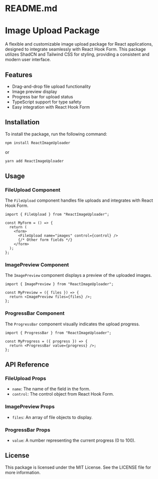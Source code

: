 # README.md

# Image Upload Package

A flexible and customizable image upload package for React applications, designed to integrate seamlessly with React Hook Form. This package utilizes ShadCN and Tailwind CSS for styling, providing a consistent and modern user interface.

## Features

- Drag-and-drop file upload functionality
- Image preview display
- Progress bar for upload status
- TypeScript support for type safety
- Easy integration with React Hook Form

## Installation

To install the package, run the following command:

```bash
npm install ReactImageUploader
```

or

```bash
yarn add ReactImageUploader
```

## Usage

### FileUpload Component

The `FileUpload` component handles file uploads and integrates with React Hook Form.

```tsx
import { FileUpload } from "ReactImageUploader";

const MyForm = () => {
  return (
    <form>
      <FileUpload name="images" control={control} />
      {/* Other form fields */}
    </form>
  );
};
```

### ImagePreview Component

The `ImagePreview` component displays a preview of the uploaded images.

```tsx
import { ImagePreview } from "ReactImageUploader";

const MyPreview = ({ files }) => {
  return <ImagePreview files={files} />;
};
```

### ProgressBar Component

The `ProgressBar` component visually indicates the upload progress.

```tsx
import { ProgressBar } from "ReactImageUploader";

const MyProgress = ({ progress }) => {
  return <ProgressBar value={progress} />;
};
```

## API Reference

### FileUpload Props

- `name`: The name of the field in the form.
- `control`: The control object from React Hook Form.

### ImagePreview Props

- `files`: An array of file objects to display.

### ProgressBar Props

- `value`: A number representing the current progress (0 to 100).

## License

This package is licensed under the MIT License. See the LICENSE file for more information.
